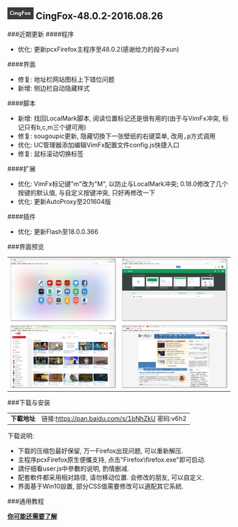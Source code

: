 ## ![icon](../../img/icon.jpg) CingFox-48.0.2-2016.08.26

###近期更新
####程序
- 优化: 更新pcxFirefox主程序至48.0.2(感谢给力的段子xun)

####界面
- 修复: 地址栏网站图标上下错位问题
- 新增: 侧边栏自动隐藏样式

####脚本
- 新增: 找回LocalMark脚本, 阅读位置标记还是很有用的(由于与VimFx冲突, 标记只有b,c,m三个键可用)
- 修复: sougoupic更新, 隐藏切換下一张壁纸的右键菜单, 改用<kbd>,p</kbd>方式调用
- 优化: UC管理器添加编辑VimFx配置文件config.js快捷入口
- 修复: 鼠标滚动切换标签

####扩展
- 优化: VimFx标记键"m"改为"M", 以防止与LocalMark冲突; 0.18.0修改了几个按键的默认值, 与自定义按键冲突, 只好再修改一下
- 优化: 更新AutoProxy至201604版

####插件
- 优化: 更新Flash至18.0.0.366

###界面预览

| | |
| :-- | :-- |
| ![](../../img/48.0.1-2016.08.20/preview.jpg) | ![](../../img/48.0.1-2016.08.20/preview-2.jpg) |
| ![](../../img/48.0.1-2016.08.20/preview-3.jpg) | ![](../../img/48.0.1-2016.08.20/preview-4.jpg) |

###下载与安装

| |  |
| :-- | :-- |
| **下載地址** | 链接:https://pan.baidu.com/s/1bNhZkU 密码:v6h2 |

下载说明:
- 下载的压缩包最好保留, 万一Firefox出现问题, 可以重新解压.
- 主程序pcxFirefox原生便攜支持, 点击"Firefox\firefox.exe"即可启动.
- 請仔细看user.js中參數的说明, 酌情删减.
- 配套軟件都采用相对路径, 请勿移动位置. 会修改的朋友, 可以自定义.
- 界面基于Win10設置, 部分CSS值需要修改可以適配其它系統.

###通用教程

[**你可能还需要了解**](../..#你可能还需要了解)